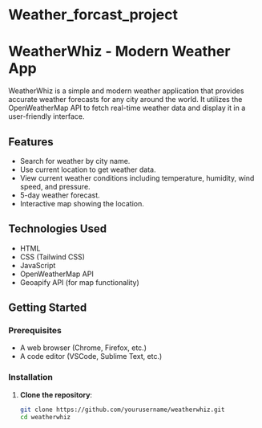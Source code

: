 # Weather_forcast_project
# WeatherWhiz - Modern Weather App

WeatherWhiz is a simple and modern weather application that provides accurate weather forecasts for any city around the world. It utilizes the OpenWeatherMap API to fetch real-time weather data and display it in a user-friendly interface.

## Features

- Search for weather by city name.
- Use current location to get weather data.
- View current weather conditions including temperature, humidity, wind speed, and pressure.
- 5-day weather forecast.
- Interactive map showing the location.

## Technologies Used

- HTML
- CSS (Tailwind CSS)
- JavaScript
- OpenWeatherMap API
- Geoapify API (for map functionality)

## Getting Started

### Prerequisites

- A web browser (Chrome, Firefox, etc.)
- A code editor (VSCode, Sublime Text, etc.)

### Installation

1. **Clone the repository**:
   ```bash
   git clone https://github.com/yourusername/weatherwhiz.git
   cd weatherwhiz
